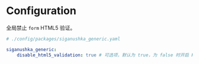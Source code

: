 # Configuration

全局禁止 `form` HTML5 验证。

```yaml
# ./config/packages/siganushka_generic.yaml

siganushka_generic:
    disable_html5_validation: true # 可选项，默认为 true，为 false 时开启 HTML5 验证
```
